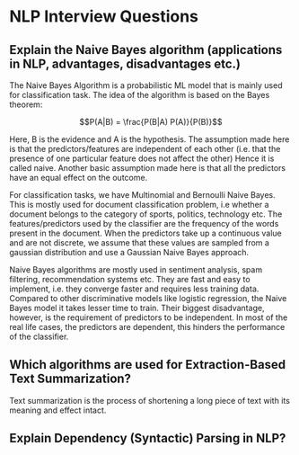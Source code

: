 # NLP Interview Questions

## Explain the Naive Bayes algorithm (applications in NLP, advantages, disadvantages etc.)

The Naive Bayes Algorithm is a probabilistic ML model that is mainly used for classification task. The idea of the algorithm is based on the Bayes theorem:

$$P(A|B) = \frac{P(B|A) P(A)}{P(B)}$$

Here, B is the evidence and A is the hypothesis. The assumption made here is that the predictors/features are independent of each other (i.e. that the presence of one particular feature does not affect the other) Hence it is called naive. Another basic assumption made here is that all the predictors have an equal effect on the outcome.

For classification tasks, we have Multinomial and Bernoulli Naive Bayes. This is mostly used for document classification problem, i.e whether a document belongs to the category of sports, politics, technology etc. The features/predictors used by the classifier are the frequency of the words present in the document. When the predictors take up a continuous value and are not discrete, we assume that these values are sampled from a gaussian distribution and use a Gaussian Naive Bayes approach. 

Naive Bayes algorithms are mostly used in sentiment analysis, spam filtering, recommendation systems etc. They are fast and easy to implement, i.e. they converge faster and requires less training data. Compared to other discriminative models like logistic regression, the Naive Bayes model it takes lesser time to train. Their biggest disadvantage, however, is the requirement of predictors to be independent. In most of the real life cases, the predictors are dependent, this hinders the performance of the classifier.

## Which algorithms are used for Extraction-Based Text Summarization?

Text summarization is the process of shortening a long piece of text with its meaning and effect intact. 

## Explain Dependency (Syntactic) Parsing in NLP?


